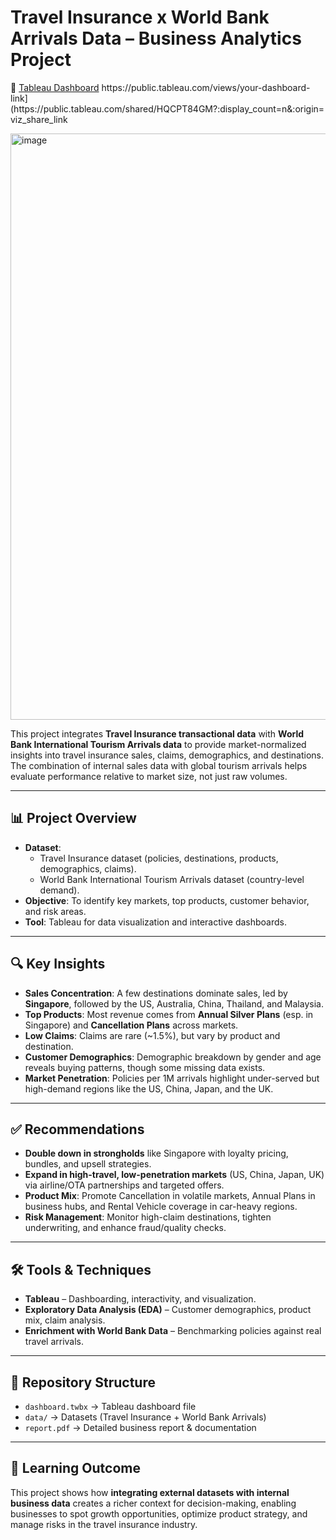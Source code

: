 # Travel Insurance x World Bank Arrivals Data – Business Analytics Project 
🔗 [Tableau Dashboard]([https://public.tableau.com/views/your-dashboard-link](https://public.tableau.com/shared/HQCPT84GM?:display_count=n&:origin=viz_share_link))
https://public.tableau.com/views/your-dashboard-link](https://public.tableau.com/shared/HQCPT84GM?:display_count=n&:origin=viz_share_link

<img width="1440" height="938" alt="image" src="https://github.com/user-attachments/assets/e17cab46-8fb9-46a8-9f56-2e841ae14395" />


This project integrates **Travel Insurance transactional data** with **World Bank International Tourism Arrivals data** to provide market-normalized insights into travel insurance sales, claims, demographics, and destinations. The combination of internal sales data with global tourism arrivals helps evaluate performance relative to market size, not just raw volumes.  

---

## 📊 Project Overview  
- **Dataset**:  
  - Travel Insurance dataset (policies, destinations, products, demographics, claims).  
  - World Bank International Tourism Arrivals dataset (country-level demand).  
- **Objective**: To identify key markets, top products, customer behavior, and risk areas.  
- **Tool**: Tableau for data visualization and interactive dashboards.  

---

## 🔍 Key Insights  
- **Sales Concentration**: A few destinations dominate sales, led by **Singapore**, followed by the US, Australia, China, Thailand, and Malaysia.  
- **Top Products**: Most revenue comes from **Annual Silver Plans** (esp. in Singapore) and **Cancellation Plans** across markets.  
- **Low Claims**: Claims are rare (~1.5%), but vary by product and destination.  
- **Customer Demographics**: Demographic breakdown by gender and age reveals buying patterns, though some missing data exists.  
- **Market Penetration**: Policies per 1M arrivals highlight under-served but high-demand regions like the US, China, Japan, and the UK.  

---

## ✅ Recommendations  
- **Double down in strongholds** like Singapore with loyalty pricing, bundles, and upsell strategies.  
- **Expand in high-travel, low-penetration markets** (US, China, Japan, UK) via airline/OTA partnerships and targeted offers.  
- **Product Mix**: Promote Cancellation in volatile markets, Annual Plans in business hubs, and Rental Vehicle coverage in car-heavy regions.  
- **Risk Management**: Monitor high-claim destinations, tighten underwriting, and enhance fraud/quality checks.  

---

## 🛠️ Tools & Techniques  
- **Tableau** – Dashboarding, interactivity, and visualization.  
- **Exploratory Data Analysis (EDA)** – Customer demographics, product mix, claim analysis.  
- **Enrichment with World Bank Data** – Benchmarking policies against real travel arrivals.  

---

## 📂 Repository Structure  
- `dashboard.twbx` → Tableau dashboard file  
- `data/` → Datasets (Travel Insurance + World Bank Arrivals)  
- `report.pdf` → Detailed business report & documentation  

---

## 🚀 Learning Outcome  
This project shows how **integrating external datasets with internal business data** creates a richer context for decision-making, enabling businesses to spot growth opportunities, optimize product strategy, and manage risks in the travel insurance industry.  
